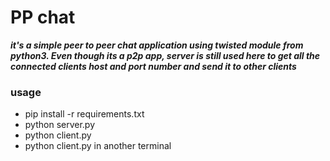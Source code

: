 # PP chat

**_it's a simple peer to peer chat application using twisted module from python3. Even though its a p2p app, server is still used here to get all the connected clients host and port number and send it to other clients_**

### usage

- pip install -r requirements.txt
- python server.py
- python client.py
- python client.py in another terminal
